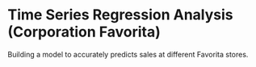 # Time Series Regression Analysis (Corporation Favorita)
Building a model to accurately predicts  sales  at different Favorita stores.
